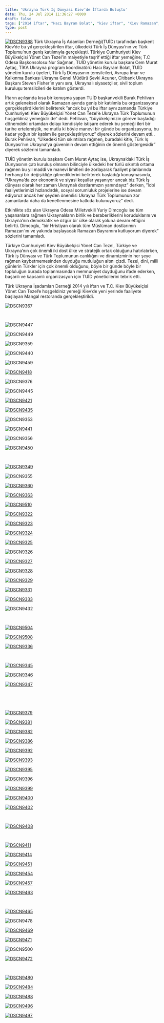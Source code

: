 ```yaml
---
title: 'Ukrayna Türk İş Dünyası Kiev’de İftarda Buluştu'
date: Thu, 24 Jul 2014 11:36:27 +0000
draft: false
tags: ["2014 iftar", "Hacı Bayram Bolat", "kiev iftar", "Kiev Ramazan", "Mangal Restoran Kiev", "nur sağman", "Odesa", "Şevki Acuner", "Steven Fisher", "TİKA Ukrayna", "TUİD", "TUİD (Türk Ukrayna İşadamları Derneği)", "Ukrayna Türk İş Dünyası", "Yönet Can Tezel"]
type: post
---
```


[![DSCN9388](http://burakpehlivan.org/wp-content/uploads/2014/07/DSCN9388.jpg)](http://burakpehlivan.org/wp-content/uploads/2014/07/DSCN9388.jpg)
Türk Ukrayna İş Adamları Derneği(TUİD) tarafından başkent Kiev’de bu yıl gerçekleştirilen iftar, ülkedeki Türk İş Dünyası’nın ve Türk Toplumu’nun geniş katılımıyla gerçekleşti. Türkiye Cumhuriyeti Kiev Büyükelçisi Yönet Can Tezel’in maiyetiyle teşrif ettiği iftar yemeğine; T.C Odesa Başkonsolosu Nur Sağman, TUİD yönetim kurulu başkanı Cem Murat Aytaç, TİKA Ukrayna program koordinatörü Hacı Bayram Bolat, TUİD yönetim kurulu üyeleri, Türk İş Dünyasının temsilcileri, Avrupa İmar ve Kalkınma Bankası Ukrayna Genel Müdürü Şevki Acuner, Citibank Ukrayna Başkanı Steven Fisher’ın yanı sıra, Ukraynalı siyasetçiler, sivil toplum kuruluşu temsilcileri de katılım gösterdi.

İftarın açılışında kısa bir konuşma yapan TUİD başkanvekili Burak Pehlivan artık geleneksel olarak Ramazan ayında geniş bir katılımla bu organizasyonu gerçekleştirdiklerini belirterek ”ancak bu yıl bu iftar aynı zamanda Türkiye Cumhuriyeti Kiev Büyükelçisi Yönet Can Tezel’e Ukrayna Türk Toplumunun hoşgeldiniz yemeğidir de” dedi. Pehlivan, “büyükelçimizin göreve başladığı dönemdeki ortamdan dolayı kendisiyle istişare ederek bu yemeği ileri bir tarihe ertelemiştik, ne mutlu ki böyle manevi bir günde bu organizasyonu, bu kadar yoğun bir katılım ile gerçekleştiriyoruz” diyerek sözlerini devam etti.. Burak Pehlivan, “Ülkedeki tüm sıkıntılara rağmen, buradaki kitle, Türk İş Dünyası’nın Ukrayna’ya güveninin devam ettiğinin de önemli göstergesidir” diyerek sözlerini tamamladı.

TUİD yönetim kurulu başkanı Cem Murat Aytaç ise, Ukrayna’daki Türk İş Dünyasının çatı kuruluş olmanın bilinciyle ülkedeki her türlü sıkıntılı ortama rağmen bu yıl maddi ve manevi limitleri de zorlayarak faaliyet planlarında herhangi bir değişikliğe gitmediklerini belirterek başladığı konuşmasında, “Ukrayna’da zor ekonomik ve siyasi koşullar yaşanıyor ancak biz Türk İş dünyası olarak her zaman Ukraynalı dostlarımızın yanındayız” derken, ”lobi faaliyetlerimizi hızlandırdık, sosyal sorumluluk projelerine ise devam ediyoruz ancak her şeyden önemlisi Ukrayna Türk Toplumunun zor zamanlarda daha da kenetlenmesine katkıda bulunuyoruz” dedi.

Etkinlikte söz alan Ukrayna Odesa Milletvekili Yuriy Dimcoglu ise tüm yaşananlara rağmen Ukraynalıların birlik ve beraberliklerini koruduklarını ve Ukrayna’nın demokratik ve özgür bir ülke olarak yoluna devam ettiğini belirtti. Dimcoglu, “bir Hristiyan olarak tüm Müslüman dostlarımın Ramazan’ını ve yakında başlayacak Ramazan Bayramını kutluyorum diyerek” sözlerini tamamladı.

Türkiye Cumhuriyeti Kiev Büyükelçisi Yönet Can Tezel, Türkiye ve Ukrayna’nın çok önemli iki dost ülke ve stratejik ortak olduğunu hatırlatırken, Türk iş Dünyası ve Türk Toplumunun canlılığını ve dinamizminin her şeye rağmen kaybetmemesinden duyduğu mutluluğun altını çizdi. Tezel, dini, milli günlerin Türkler için çok önemli olduğunu, böyle bir günde böyle bir topluluğun burada toplanmasından memnuniyet duyduğunu ifade ederken, başarılı ve kapsamlı organizasyon için TUİD yöneticilerini tebrik etti.

Türk Ukrayna İşadamları Derneği 2014 yılı iftarı ve T.C. Kiev Büyükelçisi Yönet Can Tezel’e hoşgeldiniz yemeği Kiev’de yeni yerinde faaliyete başlayan Mangal restoranda gerçekleştirildi.

![DSCN9367](http://tuid.org.ua/wp-content/uploads/2014/07/DSCN9367.jpg)

 

![DSCN9447](http://tuid.org.ua/wp-content/uploads/2014/07/DSCN9447.jpg)

![DSCN9449](http://tuid.org.ua/wp-content/uploads/2014/07/DSCN9449.jpg)

![DSCN9359](http://tuid.org.ua/wp-content/uploads/2014/07/DSCN9359.jpg)

![DSCN9440](http://tuid.org.ua/wp-content/uploads/2014/07/DSCN9440.jpg)

![DSCN9459](http://tuid.org.ua/wp-content/uploads/2014/07/DSCN9459.jpg)

[![DSCN9418](http://tuid.org.ua/wp-content/uploads/2014/07/DSCN9418.jpg)](http://tuid.org.ua/wp-content/uploads/2014/07/DSCN9418.jpg)

![DSCN9376](http://tuid.org.ua/wp-content/uploads/2014/07/DSCN9376.jpg)

![DSCN9445](http://tuid.org.ua/wp-content/uploads/2014/07/DSCN9445.jpg)

[![DSCN9421](http://tuid.org.ua/wp-content/uploads/2014/07/DSCN9421.jpg)](http://tuid.org.ua/wp-content/uploads/2014/07/DSCN9421.jpg)

[![DSCN9435](http://tuid.org.ua/wp-content/uploads/2014/07/DSCN9435.jpg)](http://tuid.org.ua/wp-content/uploads/2014/07/DSCN9435.jpg)

![DSCN9353](http://tuid.org.ua/wp-content/uploads/2014/07/DSCN9353.jpg)

[![DSCN9441](http://tuid.org.ua/wp-content/uploads/2014/07/DSCN9441.jpg)](http://tuid.org.ua/wp-content/uploads/2014/07/DSCN9441.jpg)

![DSCN9356](http://tuid.org.ua/wp-content/uploads/2014/07/DSCN9356.jpg)

[![DSCN9450](http://tuid.org.ua/wp-content/uploads/2014/07/DSCN9450.jpg)](http://tuid.org.ua/wp-content/uploads/2014/07/DSCN9450.jpg)

 

[![DSCN9349](http://tuid.org.ua/wp-content/uploads/2014/07/DSCN9349.jpg)](http://tuid.org.ua/wp-content/uploads/2014/07/DSCN9349.jpg)

![DSCN9355](http://tuid.org.ua/wp-content/uploads/2014/07/DSCN9355.jpg)

[![DSCN9360](http://tuid.org.ua/wp-content/uploads/2014/07/DSCN9360.jpg)](http://tuid.org.ua/wp-content/uploads/2014/07/DSCN9360.jpg)

[![DSCN9363](http://tuid.org.ua/wp-content/uploads/2014/07/DSCN9363.jpg)](http://tuid.org.ua/wp-content/uploads/2014/07/DSCN9363.jpg)

[![DSCN9510](http://tuid.org.ua/wp-content/uploads/2014/07/DSCN9510.jpg)](http://tuid.org.ua/wp-content/uploads/2014/07/DSCN9510.jpg)

[![DSCN9322](http://tuid.org.ua/wp-content/uploads/2014/07/DSCN9322.jpg)](http://tuid.org.ua/wp-content/uploads/2014/07/DSCN9322.jpg)

[![DSCN9323](http://tuid.org.ua/wp-content/uploads/2014/07/DSCN9323.jpg)](http://tuid.org.ua/wp-content/uploads/2014/07/DSCN9323.jpg)

[![DSCN9324](http://tuid.org.ua/wp-content/uploads/2014/07/DSCN9324.jpg)](http://tuid.org.ua/wp-content/uploads/2014/07/DSCN9324.jpg)

[![DSCN9325](http://tuid.org.ua/wp-content/uploads/2014/07/DSCN9325.jpg)](http://tuid.org.ua/wp-content/uploads/2014/07/DSCN9325.jpg)

[![DSCN9326](http://tuid.org.ua/wp-content/uploads/2014/07/DSCN9326.jpg)](http://tuid.org.ua/wp-content/uploads/2014/07/DSCN9326.jpg)

[![DSCN9327](http://tuid.org.ua/wp-content/uploads/2014/07/DSCN9327.jpg)](http://tuid.org.ua/wp-content/uploads/2014/07/DSCN9327.jpg)

[![DSCN9328](http://tuid.org.ua/wp-content/uploads/2014/07/DSCN9328.jpg)](http://tuid.org.ua/wp-content/uploads/2014/07/DSCN9328.jpg)

[![DSCN9329](http://tuid.org.ua/wp-content/uploads/2014/07/DSCN9329.jpg)](http://tuid.org.ua/wp-content/uploads/2014/07/DSCN9329.jpg)

[![DSCN9331](http://tuid.org.ua/wp-content/uploads/2014/07/DSCN9331.jpg)](http://tuid.org.ua/wp-content/uploads/2014/07/DSCN9331.jpg)

[![DSCN9333](http://tuid.org.ua/wp-content/uploads/2014/07/DSCN9333.jpg)](http://tuid.org.ua/wp-content/uploads/2014/07/DSCN9333.jpg)

![DSCN9432](http://tuid.org.ua/wp-content/uploads/2014/07/DSCN9432.jpg)

 

[![DSCN9504](http://tuid.org.ua/wp-content/uploads/2014/07/DSCN9504.jpg)](http://tuid.org.ua/wp-content/uploads/2014/07/DSCN9504.jpg)

[![DSCN9508](http://tuid.org.ua/wp-content/uploads/2014/07/DSCN9508.jpg)](http://tuid.org.ua/wp-content/uploads/2014/07/DSCN9508.jpg)

[![DSCN9336](http://tuid.org.ua/wp-content/uploads/2014/07/DSCN9336.jpg)](http://tuid.org.ua/wp-content/uploads/2014/07/DSCN9336.jpg)

 

[![DSCN9345](http://tuid.org.ua/wp-content/uploads/2014/07/DSCN9345.jpg)](http://tuid.org.ua/wp-content/uploads/2014/07/DSCN9345.jpg)

[![DSCN9346](http://tuid.org.ua/wp-content/uploads/2014/07/DSCN9346.jpg)](http://tuid.org.ua/wp-content/uploads/2014/07/DSCN9346.jpg)

[![DSCN9347](http://tuid.org.ua/wp-content/uploads/2014/07/DSCN9347.jpg)](http://tuid.org.ua/wp-content/uploads/2014/07/DSCN9347.jpg)

 

 

[![DSCN9379](http://tuid.org.ua/wp-content/uploads/2014/07/DSCN9379.jpg)](http://tuid.org.ua/wp-content/uploads/2014/07/DSCN9379.jpg)

[![DSCN9381](http://tuid.org.ua/wp-content/uploads/2014/07/DSCN9381.jpg)](http://tuid.org.ua/wp-content/uploads/2014/07/DSCN9381.jpg)

[![DSCN9382](http://tuid.org.ua/wp-content/uploads/2014/07/DSCN9382.jpg)](http://tuid.org.ua/wp-content/uploads/2014/07/DSCN9382.jpg)

[![DSCN9386](http://tuid.org.ua/wp-content/uploads/2014/07/DSCN9386.jpg)](http://tuid.org.ua/wp-content/uploads/2014/07/DSCN9386.jpg)

[![DSCN9392](http://tuid.org.ua/wp-content/uploads/2014/07/DSCN9392.jpg)](http://tuid.org.ua/wp-content/uploads/2014/07/DSCN9392.jpg)

[![DSCN9393](http://tuid.org.ua/wp-content/uploads/2014/07/DSCN9393.jpg)](http://tuid.org.ua/wp-content/uploads/2014/07/DSCN9393.jpg)

[![DSCN9395](http://tuid.org.ua/wp-content/uploads/2014/07/DSCN9395.jpg)](http://tuid.org.ua/wp-content/uploads/2014/07/DSCN9395.jpg)

[![DSCN9396](http://tuid.org.ua/wp-content/uploads/2014/07/DSCN9396.jpg)](http://tuid.org.ua/wp-content/uploads/2014/07/DSCN9396.jpg)

[![DSCN9399](http://tuid.org.ua/wp-content/uploads/2014/07/DSCN9399.jpg)](http://tuid.org.ua/wp-content/uploads/2014/07/DSCN9399.jpg)

[![DSCN9400](http://tuid.org.ua/wp-content/uploads/2014/07/DSCN9400.jpg)](http://tuid.org.ua/wp-content/uploads/2014/07/DSCN9400.jpg)

[![DSCN9402](http://tuid.org.ua/wp-content/uploads/2014/07/DSCN9402.jpg)](http://tuid.org.ua/wp-content/uploads/2014/07/DSCN9402.jpg)

 

[![DSCN9408](http://tuid.org.ua/wp-content/uploads/2014/07/DSCN9408.jpg)](http://tuid.org.ua/wp-content/uploads/2014/07/DSCN9408.jpg)

 

[![DSCN9411](http://tuid.org.ua/wp-content/uploads/2014/07/DSCN9411.jpg)](http://tuid.org.ua/wp-content/uploads/2014/07/DSCN9411.jpg)

[![DSCN9414](http://tuid.org.ua/wp-content/uploads/2014/07/DSCN9414.jpg)
](http://tuid.org.ua/wp-content/uploads/2014/07/DSCN9414.jpg) 

[![DSCN9451](http://tuid.org.ua/wp-content/uploads/2014/07/DSCN9451.jpg)](http://tuid.org.ua/wp-content/uploads/2014/07/DSCN9451.jpg)

[![DSCN9454](http://tuid.org.ua/wp-content/uploads/2014/07/DSCN9454.jpg)](http://tuid.org.ua/wp-content/uploads/2014/07/DSCN9454.jpg)

[![DSCN9457](http://tuid.org.ua/wp-content/uploads/2014/07/DSCN9457.jpg)](http://tuid.org.ua/wp-content/uploads/2014/07/DSCN9457.jpg)

[![DSCN9463](http://tuid.org.ua/wp-content/uploads/2014/07/DSCN9463.jpg)](http://tuid.org.ua/wp-content/uploads/2014/07/DSCN9463.jpg)

 

[![DSCN9465](http://tuid.org.ua/wp-content/uploads/2014/07/DSCN9465.jpg)](http://tuid.org.ua/wp-content/uploads/2014/07/DSCN9465.jpg)

![DSCN9478](http://tuid.org.ua/wp-content/uploads/2014/07/DSCN9478.jpg)

[![DSCN9469](http://tuid.org.ua/wp-content/uploads/2014/07/DSCN9469.jpg)](http://tuid.org.ua/wp-content/uploads/2014/07/DSCN9469.jpg)

[![DSCN9471](http://tuid.org.ua/wp-content/uploads/2014/07/DSCN9471.jpg)](http://tuid.org.ua/wp-content/uploads/2014/07/DSCN9471.jpg)

![DSCN9500](http://tuid.org.ua/wp-content/uploads/2014/07/DSCN9500.jpg)

[![DSCN9472](http://tuid.org.ua/wp-content/uploads/2014/07/DSCN9472.jpg)](http://tuid.org.ua/wp-content/uploads/2014/07/DSCN9472.jpg)

 

[![DSCN9480](http://tuid.org.ua/wp-content/uploads/2014/07/DSCN9480.jpg)](http://tuid.org.ua/wp-content/uploads/2014/07/DSCN9480.jpg)

[![DSCN9484](http://tuid.org.ua/wp-content/uploads/2014/07/DSCN9484.jpg)](http://tuid.org.ua/wp-content/uploads/2014/07/DSCN9484.jpg)

[![DSCN9488](http://tuid.org.ua/wp-content/uploads/2014/07/DSCN9488.jpg)](http://tuid.org.ua/wp-content/uploads/2014/07/DSCN9488.jpg)

[![DSCN9496](http://tuid.org.ua/wp-content/uploads/2014/07/DSCN9496.jpg)](http://tuid.org.ua/wp-content/uploads/2014/07/DSCN9496.jpg)

[![DSCN9497](http://tuid.org.ua/wp-content/uploads/2014/07/DSCN9497.jpg)](http://tuid.org.ua/wp-content/uploads/2014/07/DSCN9497.jpg)

